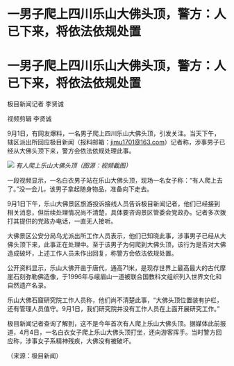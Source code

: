 # 一男子爬上四川乐山大佛头顶，警方：人已下来，将依法依规处置

# 一男子爬上四川乐山大佛头顶，警方：人已下来，将依法依规处置

极目新闻记者 李贤诚

视频剪辑 李贤诚

9月1日，有网友爆料，一名男子爬上四川乐山大佛头顶，引发关注。当天下午，辖区派出所回应极目新闻（报料邮箱：jimu1701@163.com）记者称，涉事男子已经从大佛头顶下来，警方会依法依规处理此事。

![](https://inews.gtimg.com/om_bt/OEgnOGN_O9bC_DVhAXae_qUSNhNg8RTIec3yYBfffDz3UAA/1000)
_有人爬上乐山大佛头顶（图源：视频截图）_

一段视频显示，一名白衣男子站在乐山大佛头顶，现场一名女子称：“有人爬上去了。”没一会儿，该男子拿起随身物品，准备向下走去。

9月1日下午，乐山大佛景区旅游投诉接线人员告诉极目新闻记者，他们已经接到相关消息，但后续处理情况尚不清楚，具体要咨询景区管委会党政办。记者多次拨打其提供的党政办电话，一直无人接听。

大佛景区公安分局乌尤派出所工作人员表示，他们已知晓此事，涉事男子已经从大佛头顶下来，此事正在处理中。至于该男子为何爬到大佛头顶，该行为是否对大佛造成破坏，上述工作人员未作出回复，称警方会依法依规处置。

公开资料显示，乐山大佛开凿于唐代，通高71米，是现存世界上最高最大的古代摩崖石刻弥勒佛造像，于1996年与峨眉山一道被联合国教科文组织列入世界文化和自然遗产名录。

乐山大佛石窟研究院工作人员称，他们尚不清楚此事，“大佛头顶位置装有护栏，还有管理人员值守。9月1日，我们研究院并没有工作人员在上面开展研究工作。”

极目新闻记者查询了解到，这不是今年首次有人爬上乐山大佛头顶。据媒体此前报道，4月4日，一名白衣女子爬上乐山大佛头顶打坐，还向游客挥手。当时警方回应称，涉事女子系精神残疾，大佛没有被破坏。

（来源：极目新闻）

